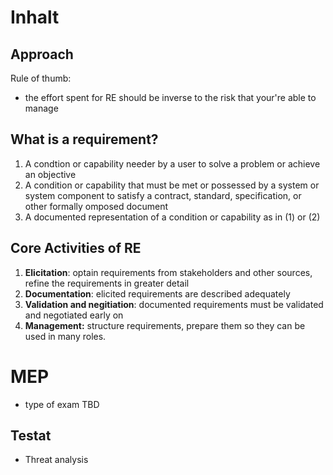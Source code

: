 # Inhalt

## Approach

Rule of thumb:

- the effort spent for RE should be inverse to the risk that your're able to manage

## What is a requirement?

1. A condtion or capability needer by a user to solve a problem or achieve an objective
2. A condition or capability that must be met or possessed by a system or system component to satisfy a contract, standard, specification, or other formally omposed document
3. A documented representation of a condition or capability as in (1) or (2)

## Core Activities of RE

1. **Elicitation**: optain requirements from stakeholders and other sources, refine the requirements in greater detail
2. **Documentation**: elicited requirements are described adequately
3. **Validation and negitiation**: documented requirements must be validated and negotiated early on
4. **Management:** structure requirements, prepare them so they can be used in many roles.

# MEP

- type of exam TBD

## Testat

- Threat analysis
